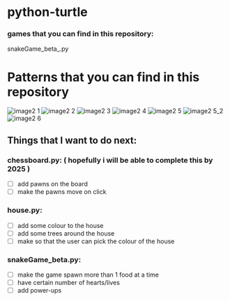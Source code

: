 # python-turtle

### games that you can find in this repository:
snakeGame_beta_.py 

# Patterns that you can find in this repository
![image2 1](https://user-images.githubusercontent.com/76808676/104838696-a7713700-58e2-11eb-88a2-d68edb861736.png)
![image2 2](https://user-images.githubusercontent.com/76808676/103533846-ddaac180-4eb3-11eb-9f3f-f949b4280932.png)
![image2 3](https://user-images.githubusercontent.com/76808676/103536039-cf5ea480-4eb7-11eb-8df5-7871ec219127.png)
![image2 4](https://user-images.githubusercontent.com/76808676/103536042-d08fd180-4eb7-11eb-8146-065c8c7e94b8.png)
![image2 5](https://user-images.githubusercontent.com/76808676/103728038-db0ab200-5002-11eb-864a-7d48110f9323.png)
![image2 5_2](https://user-images.githubusercontent.com/76808676/103797183-2908cf80-506e-11eb-9911-08e658859756.png)
![image2 6](https://user-images.githubusercontent.com/76808676/103728193-4b193800-5003-11eb-89f0-a9bd17182e0a.png)

## Things that I want to do next:
### chessboard.py: ( hopefully i will be able to complete this by 2025 )
- [ ] add pawns on the board
- [ ] make the pawns move on click 

### house.py:
- [ ] add some colour to the house
- [ ] add some trees around the house
- [ ] make so that the user can pick the colour of the house 

### snakeGame_beta.py:
- [ ] make the game spawn more than 1 food at a time
- [ ] have certain number of hearts/lives
- [ ] add power-ups
